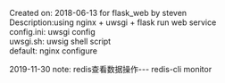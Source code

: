 Created on: 2018-06-13 for flask_web by steven  
Description:using nginx + uwsgi + flask run web service  
config.ini:  uwsgi config  
uwsgi.sh:  uwsig shell script  
default:  nginx configure

2019-11-30
note: redis查看数据操作--- redis-cli monitor

